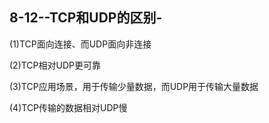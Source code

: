 ## 8-12--TCP和UDP的区别-

(1)TCP面向连接、而UDP面向非连接

(2)TCP相对UDP更可靠

(3)TCP应用场景，用于传输少量数据，而UDP用于传输大量数据

(4)TCP传输的数据相对UDP慢
